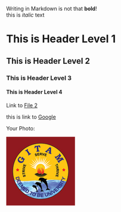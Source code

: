 Writing in Markdown is not that __bold__!  
 this is *italic* text


# This is Header Level 1  
## This is Header Level 2
### This is Header Level 3
#### This is Header Level 4      

Link to  [File 2](File2.md)

this is link to [Google](www.google.co.in)

Your Photo:

![GITAM](gitam-logo1.jpg)